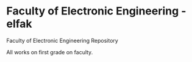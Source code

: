 # Faculty of Electronic Engineering - elfak
Faculty of Electronic Engineering Repository

All works on first grade on faculty.
